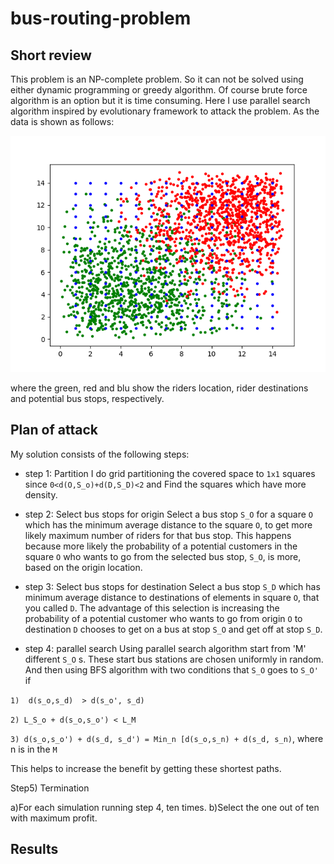 # bus-routing-problem

## Short review
This problem is an NP-complete problem. So it can not be solved using either dynamic programming  or greedy algorithm. 
Of course brute force algorithm is an option but it is time consuming. Here I use parallel search algorithm inspired by 
evolutionary framework to attack the problem. As the data is shown as follows: 

![alt tag](https://raw.githubusercontent.com/ezahedi/bus-routing-problem/master/points.png)

where the green, red and blu show the riders location, rider destinations and potential bus stops, respectively.

## Plan of attack

My solution consists of the following steps:

- step 1: Partition
I do grid partitioning the covered space to `1x1` squares since `0<d(O,S_o)+d(D,S_D)<2`
and Find the squares which have more density.
- step 2:  Select bus stops for origin
Select a bus stop `S_O` for a square `O` which has the minimum average distance to the square `O`, to get more likely maximum 
number of riders for that bus stop. This happens because more likely the probability of a potential customers in the square `O` who wants to 
go from the selected bus stop, `S_O`, is more, based on the origin 
location.
- step 3: Select bus stops for destination
Select a bus stop `S_D` which has minimum average distance to 
destinations of elements in square `O`, that you called `D`. The 
advantage of this selection is increasing the probability of a 
potential customer who wants to go from origin `O` to destination `D` 
chooses to get on a bus at stop `S_O` and get off at stop `S_D`.

- step 4: parallel search
Using parallel search algorithm start from 'M' different `S_O` s. 
These start bus stations are chosen uniformly in random.
And then using BFS algorithm with two conditions that `S_O` goes to `S_O'`  
if

`1)  d(s_o,s_d)  > d(s_o', s_d)`

`2) L_S_o + d(s_o,s_o') < L_M`

`3) d(s_o,s_o') + d(s_d, s_d') = Min_n [d(s_o,s_n) + d(s_d, s_n)`, where n is in the `M`

This helps to increase the benefit by getting these shortest paths.

Step5) Termination

a)For each simulation running step 4, ten times.
b)Select the one out of ten with maximum profit.

## Results
